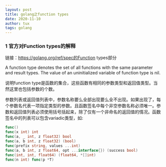 ```yaml
---
layout: post
title: golang之function types
date: 2020-11-10
author: tux
tags: golang
---
```


### 1 官方对Function types的解释

链接：https://golang.org/ref/spec的Function types部分

A function type denotes the set of all functions with the same parameter and result types. The value of an uninitialized variable of function type is nil.

说明function type是函数的集合，这些函数有相同的参数类型和返回值类型。当然这里也包括参数的个数。

参数列表或返回值列表中，参数名称要么全部出现要么全不出现。如果出现了，每个参数名代表一项指定类型的参数。且函数签名中每个非空参数名称必须唯一。参数和返回值列表必须使用括号括起来，除了仅有一个非命名的返回值的情况。函数签名中的列表可以包含variadic类型，如:

```go
func()
func(x int) int
func(a, _ int, z float32) bool
func(a, b int, z float32) (bool)
func(prefix string, values ...int)
func(a, b int, z float64, opt ...interface{}) (success bool)
func(int, int, float64) (float64, *[]int)
func(n int) func(p *T)
```



